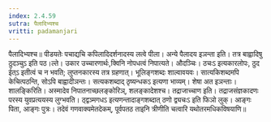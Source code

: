 ```yaml
---
index: 2.4.59
sutra: पैलादिभ्यश्च
vritti: padamanjari
---
```


 पैलादिभ्यश्च॥ पीडयतेः पचाद्यचि कपिलादिदर्शनादस्य लत्वे पीला। अन्ये पैलादय इञन्ता इति। तत्र बाह्वादिषु ठुदञ्चुऽ इति पठ।ल्ते। उकार उच्चारणार्थः,क्विनि नोपधत्वं निपात्यते। औदञ्चिः। ठचःऽ इत्यकारलोपः, ठुद ईत्ऽ इतीत्वं च न भवति; लुप्तनकारस्य तत्र ग्रहणात्। भूलिङ्गशब्दः शाल्वावयवः। सात्यकिशब्दमपि केचित्पठन्ति, सोऽपि बाह्वादीञन्तः। सत्यकशब्दाद् ठृष्यन्धकऽ इत्यणा भाव्यम्। शेषा अत इञन्ताः। शालङ्किरिति। अस्मादेव निपातनाच्छलङ्कोरिञ्, शलङ्कादेशश्च। तद्राजाच्चाण इति। तद्राजसंज्ञकादणः परस्य युवप्रत्ययस्य लुग्भवति। ठ्द्वञ्मगधऽ इत्यणन्तादाङ्गशब्दात् ठणो द्व्यचःऽ इति फिञो लुक्। आङ्गः पिता, आङ्गः पुत्रः। तदेवं गणवाक्यमेतदेकम्, पूर्वपतठ ताइनि त्रीणीति चत्वारि यथोतरमधिकविषयाणि॥